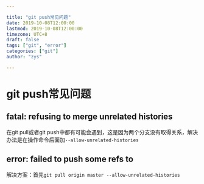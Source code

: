 ```yaml
---

title: "git push常见问题"
date: 2019-10-08T12:00:00
lastmod: 2019-10-08T12:00:00
timezone: UTC+8
draft: false
tags: ["git", "error"]
categories: ["git"]
author: "zys"

---
```


# git push常见问题

## fatal: refusing to merge unrelated histories

在git pull或者git push中都有可能会遇到，这是因为两个分支没有取得关系，解决办法是在操作命令后面加```--allow-unrelated-histories```

## error: failed to push some refs to

解决方案：首先```git pull origin master --allow-unrelated-histories```